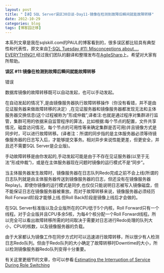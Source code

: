 ```yaml
---
layout: post
title: "【译】SQL Server误区30日谈-Day11-镜像在检测到故障后瞬间就能故障转移"
date: 2012-10-29
categories: blog
tags: [博客园迁移]
---
```


本系列文章是我在sqlskill.com的PAUL的博客看到的，很多误区都比较具有典型性和代表性，原文来自[T-SQL Tuesday \#11: Misconceptions about.... EVERYTHING\!\!](http://www.sqlskills.com/blogs/paul/post/T-SQL-Tuesday-11-Misconceptions-about-EVERYTHING!!.aspx),经过我们团队的翻译和整理发布在[AgileSharp](http://www.agilesharp.com/)上。希望对大家有所帮助。

**误区 \#11:镜像在检测到故障后瞬间就能故障转移**

错误

数据库镜像的故障转移既可以自动发起，也可以手动发起。

在自动发起的情况下,是由镜像服务器执行故障转移操作（你没有看错，并不是由见证服务器来做故障转移的决定）,在见证服务器和镜像服务器都发现无法和主体服务器交换信息\(这个过程被称为”形成仲裁”,译者注:也就是通过程序对集群进行监管，集群可用的依据来自监管程序的算法，比如根据:每个节点的配置，文件共享情况，磁盘访问情况，每个节点的可用性等来确定集群是否可用\)并且镜像方式是同步时，可以进行故障转移。\(译者注：所谓的同步指的是主体服务器必须等待镜像服务器的日志写入后，才能够提交事务。相对异步来说性能更差，但更安全，并且还不需要SQL Server是企业版\)。

手动故障转移是由你发起的,手动发起可能是由于不存在见证服务器\(以至于无法“形成仲裁”\)，或是在主体服务器现在问题时镜像的运行模式不是“同步”。

当主体服务器发生故障时，镜像服务器在日志队列Redo完成之前不会上线\(所谓的日志队列就是由主体服务器传送到镜像服务器的日志，但还没有在镜像服务器Replay\)。即使你镜像的运行模式是同步,也仅仅只能说明日志被写入镜像磁盘，但不能保证日志在镜像服务器被重放。而对于故障转移来说，镜像服务器必须经历Roll Forward阶段才能够上线.但Roll Back阶段是镜像上线后才会做的。

在SQL Server标准版以及企业版所在的CPU低于5个内核，Roll Forward只有一个线程。对于企业版并且CPU多余5核，为每4个核分配一个Roll Forward线程。所以完全可以看出故障转移所需的时间取决于需要对日志进行Redo处理的队列大小，CPU的核数，以及镜像服务器的负载。

由于大家都认为镜像工作在同步方式时可以迅速进行故障转移，所以很少有人检测日志Redo队列。但由于Redo队列的大小确定了故障转移时Downtime的大小，所以检测镜像服务器Redo队列变得十分重要。

有关这里更细节的文章，你可以参看:[Estimating the Interruption of Service During Role Switching](http://msdn.microsoft.com/en-us/library/ms187465.aspx)
